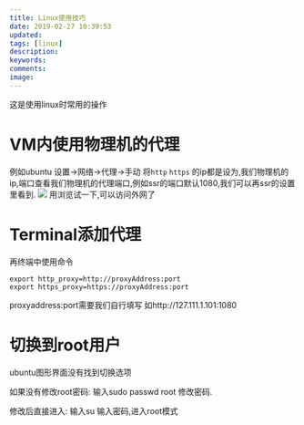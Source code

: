 ```yaml
---
title: Linux使用技巧
date: 2019-02-27 10:39:53
updated:
tags: [linux]
description:
keywords:
comments:
image:
---
```

这是使用linux时常用的操作
<!--more-->

# VM内使用物理机的代理
例如ubuntu 设置->网络->代理->手动
将`http` `https` 的ip都是设为,我们物理机的ip,端口查看我们物理机的代理端口,例如ssr的端口默认1080,我们可以再ssr的设置里看到.
![](https://e1sewhere.github.io/images/024.png)
用浏览试一下,可以访问外网了

# Terminal添加代理
再终端中使用命令

```
export http_proxy=http://proxyAddress:port
export https_proxy=https://proxyAddress:port
```
proxyaddress:port需要我们自行填写
如http://127.111.1.101:1080

# 切换到root用户
ubuntu图形界面没有找到切换选项

如果没有修改root密码:
输入sudo passwd root
修改密码.

修改后直接进入:
输入su
输入密码,进入root模式

